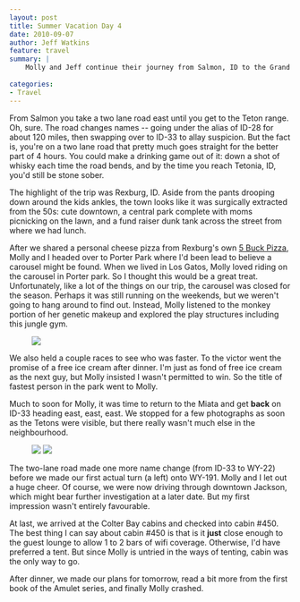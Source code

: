 ```yaml
---
layout: post
title: Summer Vacation Day 4
date: 2010-09-07
author: Jeff Watkins
feature: travel
summary: |
    Molly and Jeff continue their journey from Salmon, ID to the Grand Tetons National Park.
    
categories:
- Travel
---
```


From Salmon you take a two lane road east until you get to the Teton range. Oh, sure. The road changes names -- going under the alias of ID-28 for about 120 miles, then swapping over to ID-33 to allay suspicion. But the fact is, you're on a two lane road that pretty much goes straight for the better part of 4 hours. You could make a drinking game out of it: down a shot of whisky each time the road bends, and by the time you reach Tetonia, ID, you'd still be stone sober.

The highlight of the trip was Rexburg, ID. Aside from the pants drooping down around the kids ankles, the town looks like it was surgically extracted from the 50s: cute downtown, a central park complete with moms picnicking on the lawn, and a fund raiser dunk tank across the street from where we had lunch.

After we shared a personal cheese pizza from Rexburg's own [5 Buck Pizza](http://www.5buckpizza.com/), Molly and I headed over to Porter Park where I'd been lead to believe a carousel might be found. When we lived in Los Gatos, Molly loved riding on the carousel in Porter park. So I thought this would be a great treat. Unfortunately, like a lot of the things on our trip, the carousel was closed for the season. Perhaps it was still running on the weekends, but we weren't going to hang around to find out. Instead, Molly listened to the monkey portion of her genetic makeup and explored the play structures including this jungle gym.

<figure><a href="http://www.flickr.com/photos/51164044@N00/4991806059" title="View 'IMG_0614' on Flickr.com"><img height="" class="photo" src="http://farm5.static.flickr.com/4147/4991806059_5af8ff0236.jpg" width=""></a></figure>

We also held a couple races to see who was faster. To the victor went the promise of a free ice cream after dinner. I'm just as fond of free ice cream as the next guy, but Molly insisted I wasn't permitted to win. So the title of fastest person in the park went to Molly.

Much to soon for Molly, it was time to return to the Miata and get **back** on ID-33 heading east, east, east. We stopped for a few photographs as soon as the Tetons were visible, but there really wasn't much else in the neighbourhood.

<figure>
    <a href="http://www.flickr.com/photos/51164044@N00/4991753537" title="View 'IMG_0678' on Flickr.com"><img class="photo" src="http://farm5.static.flickr.com/4109/4991753537_50722b561e.jpg"></a>
    <a href="http://www.flickr.com/photos/51164044@N00/4991753113" title="View 'IMG_0677' on Flickr.com"><img class="photo" src="http://farm5.static.flickr.com/4151/4991753113_9134217c1a.jpg"></a>
</figure>

The two-lane road made one more name change (from ID-33 to WY-22) before we made our first actual turn (a left) onto WY-191. Molly and I let out a huge cheer. Of course, we were now driving through downtown Jackson, which might bear further investigation at a later date. But my first impression wasn't entirely favourable.

At last, we arrived at the Colter Bay cabins and checked into cabin #450. The best thing I can say about cabin #450 is that is it **just** close enough to the guest lounge to allow 1 to 2 bars of wifi coverage. Otherwise, I'd have preferred a tent. But since Molly is untried in the ways of tenting, cabin was the only way to go.

After dinner, we made our plans for tomorrow, read a bit more from the first book of the Amulet series, and finally Molly crashed.